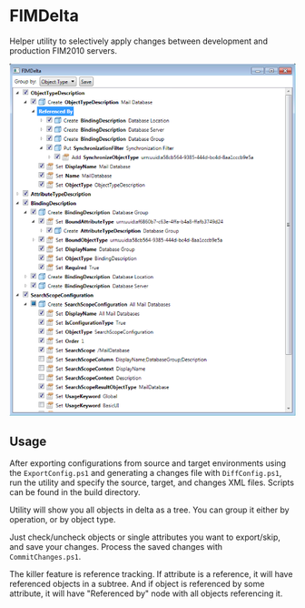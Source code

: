 # FIMDelta

Helper utility to selectively apply changes between development and production FIM2010 servers. 

![screenshot](screenshot.png)

## Usage

After exporting configurations from source and target environments using the `ExportConfig.ps1` and generating a changes file with `DiffConfig.ps1`, run the utility and specify the source, target, and changes XML files. Scripts can be found in the build directory.

Utility will show you all objects in delta as a tree. You can group it either by operation, or by object type.

Just check/uncheck objects or single attributes you want to export/skip, and save your changes. Process the saved changes with `CommitChanges.ps1`.

The killer feature is reference tracking. If attribute is a reference, it will have referenced objects in a subtree. And if object is referenced by some attribute, it will have "Referenced by" node with all objects referencing it.
